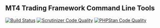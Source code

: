 ## MT4 Trading Framework Command Line Tools

[![Build Status](https://scrutinizer-ci.com/g/rosasurfer/mt4-cli/badges/build.png?b=master)](https://scrutinizer-ci.com/g/rosasurfer/mt4-cli/build-status/master)
[![Scrutinizer Code Quality](https://scrutinizer-ci.com/g/rosasurfer/mt4-cli/badges/quality-score.png?b=master)](https://scrutinizer-ci.com/g/rosasurfer/mt4-cli/?branch=master)
[![PHPStan Code Quality](https://img.shields.io/badge/PHPStan-level_2-yellow.svg?style=flat)](https://github.com/phpstan/phpstan)
